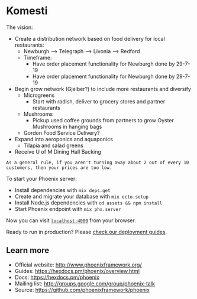 # Komesti

The vision:

- Create a distribution network based on food delivery for local restaurants:
  - Newburgh --> Telegraph --> Livonia --> Redford
  - Timeframe:
    - Have order placement functionality for Newburgh done by 29-7-19
    - Have order placement functionality for Newburgh done by 29-7-19
- Begin grow network (Gjelber?) to include more restaurants and diversify
  - Microgreens
    - Start with radish, deliver to grocery stores and partner restaurants
  - Mushrooms
    - Pickup used coffee grounds from partners to grow Oyster Mushrooms in hanging bags
  - Gordon Food Service Delivery?
- Expand into aeroponics and aquaponics
  - Tilapia and salad greens
- Receive U of M Dining Hall Backing

```tip
As a general rule, if you aren't turning away about 2 out of every 10
customers, then your prices are too low.
```

To start your Phoenix server:

  * Install dependencies with `mix deps.get`
  * Create and migrate your database with `mix ecto.setup`
  * Install Node.js dependencies with `cd assets && npm install`
  * Start Phoenix endpoint with `mix phx.server`

Now you can visit [`localhost:4000`](http://localhost:4000) from your browser.

Ready to run in production? Please [check our deployment guides](https://hexdocs.pm/phoenix/deployment.html).

## Learn more

  * Official website: http://www.phoenixframework.org/
  * Guides: https://hexdocs.pm/phoenix/overview.html
  * Docs: https://hexdocs.pm/phoenix
  * Mailing list: http://groups.google.com/group/phoenix-talk
  * Source: https://github.com/phoenixframework/phoenix
